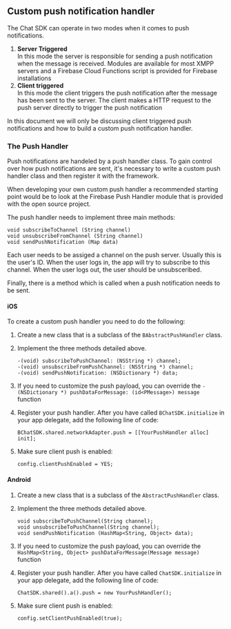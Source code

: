 ## Custom push notification handler

The Chat SDK can operate in two modes when it comes to push notifications. 

1. **Server Triggered**  
  In this mode the server is responsible for sending a push notification when the message is received. Modules are available for most XMPP servers and a Firebase Cloud Functions script is provided for Firebase installations
2. **Client triggered**  
  In this mode the client triggers the push notification after the message has been sent to the server. The client makes a HTTP request to the push server directly to trigger the push notification
  
In this document we will only be discussing client triggered push notifications and how to build a custom push notification handler. 

### The Push Handler

Push notifications are handeled by a push handler class. To gain control over how push notifications are sent, it's necessary to write a custom push handler class and then register it with the framework. 

When developing your own custom push handler a recommended starting point would be to look at the Firebase Push Handler module that is provided with the open source project. 

The push handler needs to implement three main methods:

```
void subscribeToChannel (String channel)
void unsubscribeFromChannel (String channel)
void sendPushNotification (Map data)
```

Each user needs to be assiged a channel on the push server. Usually this is the user's ID. When the user logs in, the app will try to subscribe to this channel. When the user logs out, the user should be unsubsceribed. 

Finally, there is a method which is called when a push notification needs to be sent. 

#### iOS 

To create a custom push handler you need to do the following:

1. Create a new class that is a subclass of the `BAbstractPushHandler` class. 
2. Implement the three methods detailed above. 
   
   ```
   -(void) subscribeToPushChannel: (NSString *) channel;
   -(void) unsubscribeFromPushChannel: (NSString *) channel;
   -(void) sendPushNotification: (NSDictionary *) data;
   ```

3. If you need to customize the push payload, you can override the `-(NSDictionary *) pushDataForMessage: (id<PMessage>) message` function
4. Register your push handler. After you have called `BChatSDK.initialize` in your app delegate, add the following line of code:

   ```
   BChatSDK.shared.networkAdapter.push = [[YourPushHandler alloc] init];
   ```
   
5. Make sure client push is enabled:

   ```
   config.clientPushEnabled = YES;
   ```
   
#### Android

1. Create a new class that is a subclass of the `AbstractPushHandler` class. 
2. Implement the three methods detailed above. 
   
   ```
   void subscribeToPushChannel(String channel);
   void unsubscribeToPushChannel(String channel);
   void sendPushNotification (HashMap<String, Object> data);
   ```

3. If you need to customize the push payload, you can override the `HashMap<String, Object> pushDataForMessage(Message message)` function
4. Register your push handler. After you have called `ChatSDK.initialize` in your app delegate, add the following line of code:

   ```
   ChatSDK.shared().a().push = new YourPushHandler();
   ```
   
5. Make sure client push is enabled:

   ```
   config.setClientPushEnabled(true);
   ```